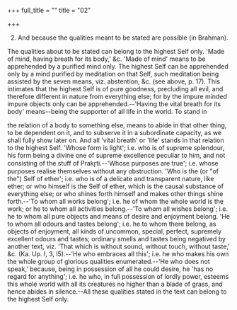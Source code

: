 +++
full_title = ""
title = "02"

+++


2. And because the qualities meant to be stated are possible (in Brahman).

The qualities about to be stated can belong to the highest Self only. 'Made of mind, having breath for its body,' &c. 'Made of mind' means to be apprehended by a purified mind only. The highest Self can be apprehended only by a mind purified by meditation on that Self, such meditation being assisted by the seven means, viz. abstention, &c. (see above, p. 17). This intimates that the highest Self is of pure goodness, precluding all evil, and therefore different in nature from everything else; for by the impure minded impure objects only can be apprehended.--'Having the vital breath for its body' means--being the supporter of all life in the world. To stand in

the relation of a body to something else, means to abide in that other thing, to be dependent on it, and to subserve it in a subordinate capacity, as we shall fully show later on. And all 'vital breath' or 'life' stands in that relation to the highest Self. 'Whose form is light'; i.e. who is of supreme splendour, his form being a divine one of supreme excellence peculiar to him, and not consisting of the stuff of Prakr̥ti.--'Whose purposes are true'; i.e. whose purposes realise themselves without any obstruction. 'Who is the (or "of the") Self of ether'; i.e. who is of a delicate and transparent nature, like ether; or who himself is the Self of ether, which is the causal substance of everything else; or who shines forth himself and makes other things shine forth.--'To whom all works belong'; i.e. he of whom the whole world is the work; or he to whom all activities belong.--'To whom all wishes belong'; i.e. he to whom all pure objects and means of desire and enjoyment belong. 'He to whom all odours and tastes belong'; i.e. he to whom there belong, as objects of enjoyment, all kinds of uncommon, special, perfect, supremely excellent odours and tastes; ordinary smells and tastes being negatived by another text, viz. 'That which is without sound, without touch, without taste,' &c. (Ka. Up. I, 3, l5).--'He who embraces all this'; i.e. he who makes his own the whole group of glorious qualities enumerated.--'He who does not speak,' because, being in possession of all he could desire, he 'has no regard for anything'; i.e. he who, in full possession of lordly power, esteems this whole world with all its creatures no higher than a blade of grass, and hence abides in silence.--All these qualities stated in the text can belong to the highest Self only.

